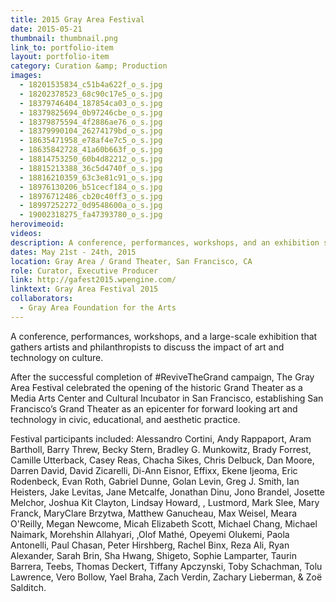 ```yaml
---
title: 2015 Gray Area Festival
date: 2015-05-21
thumbnail: thumbnail.png
link_to: portfolio-item
layout: portfolio-item
category: Curation &amp; Production
images:
  - 18201535834_c51b4a622f_o_s.jpg
  - 18202378523_68c90c17e5_o_s.jpg
  - 18379746404_187854ca03_o_s.jpg
  - 18379825694_0b97246cbe_o_s.jpg
  - 18379875594_4f2886ae76_o_s.jpg
  - 18379990104_26274179bd_o_s.jpg
  - 18635471958_e78af4e7c5_o_s.jpg
  - 18635842728_41a60b663f_o_s.jpg
  - 18814753250_60b4d82212_o_s.jpg
  - 18815213388_36c5d4740f_o_s.jpg
  - 18816210359_63c3e81c91_o_s.jpg
  - 18976130206_b51cecf184_o_s.jpg
  - 18976712486_cb20c40ff3_o_s.jpg
  - 18997252272_0d9548600a_o_s.jpg
  - 19002318275_fa47393780_o_s.jpg
herovimeoid:
videos:
description: A conference, performances, workshops, and an exhibition surveying culture through the lens of art and technology.
dates: May 21st - 24th, 2015
location: Gray Area / Grand Theater, San Francisco, CA 
role: Curator, Executive Producer
link: http://gafest2015.wpengine.com/
linktext: Gray Area Festival 2015
collaborators:
  - Gray Area Foundation for the Arts
---
```

A conference, performances, workshops, and a large-scale exhibition that gathers artists and philanthropists to discuss the impact of art and technology on culture.

After the successful completion of #ReviveTheGrand campaign, The Gray Area Festival celebrated the opening of the historic Grand Theater as a Media Arts Center and Cultural Incubator in San Francisco, establishing San Francisco’s Grand Theater as an epicenter for forward looking art and technology in civic, educational, and aesthetic practice.

Festival participants included: Alessandro Cortini, Andy Rappaport, Aram Bartholl, Barry Threw, Becky Stern, Bradley G. Munkowitz, Brady Forrest, Camille Utterback, Casey Reas, Chacha Sikes, Chris Delbuck, Dan Moore, Darren David, David Zicarelli, Di-Ann Eisnor, Effixx, Ekene Ijeoma, Eric Rodenbeck, Evan Roth, Gabriel Dunne, Golan Levin, Greg J. Smith, Ian Heisters, Jake Levitas, Jane Metcalfe, Jonathan Dinu, Jono Brandel, Josette Melchor, Joshua Kit Clayton, Lindsay Howard, , Lustmord, Mark Slee, Mary Franck, MaryClare Brzytwa, Matthew Ganucheau, Max Weisel, Meara O'Reilly, Megan Newcome, Micah Elizabeth Scott, Michael Chang, Michael Naimark, Morehshin Allahyari, ,Olof Mathé, Opeyemi Olukemi, Paola Antonelli, Paul Chasan, Peter Hirshberg, Rachel Binx, Reza Ali, Ryan Alexander, Sarah Brin, Sha Hwang, Shigeto, Sophie Lamparter, Taurin Barrera, Teebs, Thomas Deckert, Tiffany Apczynski, Toby Schachman, Tolu Lawrence, Vero Bollow, Yael Braha, Zach Verdin, Zachary Lieberman, & Zoë Salditch.

